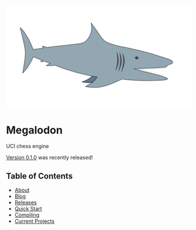 ![logo](https://raw.githubusercontent.com/HuangPatrick16777216/megalodon/main/logo/logo_widescreen_light.png)

# Megalodon

UCI chess engine

[Version 0.1.0][latest] was recently released!

## Table of Contents

* [About][about]
* [Blog][blog]
* [Releases][releases]
* [Quick Start][quickstart]
* [Compiling][compiling]
* [Current Projects][projects]

[latest]: https://github.com/HuangPatrick16777216/megalodon/releases/latest
[about]: https://huangpatrick16777216.github.io/megalodon/about
[blog]: https://huangpatrick16777216.github.io/megalodon/blog
[releases]: https://huangpatrick16777216.github.io/megalodon/releases
[quickstart]: https://huangpatrick16777216.github.io/megalodon/quick-start
[compiling]: https://huangpatrick16777216.github.io/megalodon/compiling
[projects]: https://huangpatrick16777216.github.io/megalodon/projects
